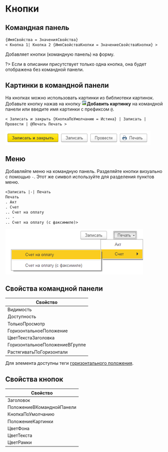 # Кнопки

## Командная панель
```text
{ИмяСвойства = ЗначенияСвойства}
< Кнопка 1| Кнопка 2 {ИмяСвойстваКнопки = ЗначениеСвойстваКнопки} >
```
Добавляет кнопки (командную панель) на форму.

?> Если в описании присутствует только одна кнопка, она будет отображена без командной панели.

## Картинки в командной панели

На кнопках можно использовать картинки из библиотеки картинок. Добавьте кнопку нажав на кнопку ![Добавить картинку](./_images/add-image-icon.png)**Добавить картинку** на командной панели или введите имя картинки с префиксом `@`.
```text
< Записать и закрыть {КнопкаПоУмолчанию = Истина} | Записать | Провести | @Печать Печать >
```
<kbd> ![Картинки в командной панели](./_images/buttons.png) </kbd> 

## Меню
Добавляйте меню на командную панель. Разделяйте кнопки визуально с помощью `-`. Этот же символ используйте для разделения пунктов меню.
```text
<Записать |-| Печать 
Печать 
. Акт
. Счет
.. Счет на оплату
.. -
.. Счет на оплату (с факсимиле)>
```
<kbd> ![Меню](./_images/menu.png) </kbd> 

## Свойства командной панели

| Свойство                       |
| ------------------------------ |
| Видимость                      |
| Доступность                    |
| ТолькоПросмотр                 |
| ГоризонтальноеПоложение        |
| ЦветТекстаЗаголовка            |
| ГоризонтальноеПоложениеВГруппе |
| РастягиватьПоГоризонтали       |

Для элемента доступны теги [горизонтального положения](ГоризонтальноеПоложение.md).

## Свойства кнопок

| Свойство                  |
| ------------------------- |
| Заголовок                 |
| ПоложениеВКоманднойПанели |
| КнопкаПоУмолчанию         |
| ПоложениеКартинки         |
| ЦветФона                  |
| ЦветТекста                |
| ЦветРамки                 |
